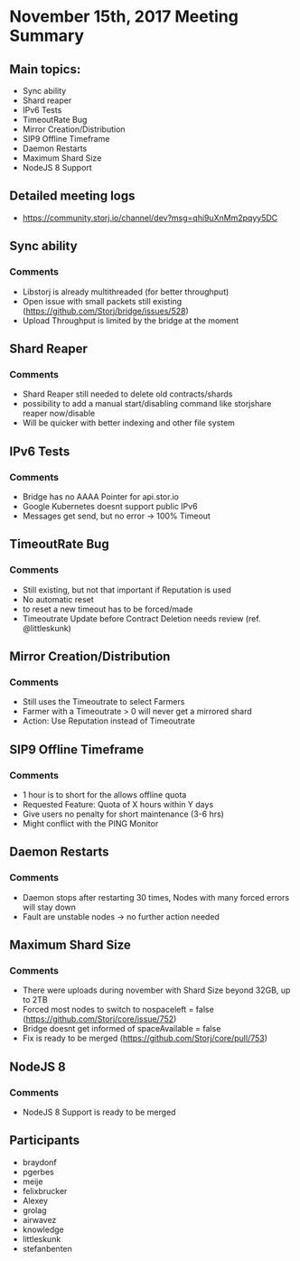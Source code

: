 # November 15th, 2017 Meeting Summary

## Main topics:

- Sync ability
- Shard reaper
- IPv6 Tests
- TimeoutRate Bug
- Mirror Creation/Distribution
- SIP9 Offline Timeframe
- Daemon Restarts
- Maximum Shard Size
- NodeJS 8 Support

## Detailed meeting logs

- https://community.storj.io/channel/dev?msg=qhi9uXnMm2pqyy5DC

## Sync ability

### Comments
- Libstorj is already multithreaded (for better throughput)
- Open issue with small packets still existing (https://github.com/Storj/bridge/issues/528)
- Upload Throughput is limited by the bridge at the moment

## Shard Reaper

### Comments
- Shard Reaper still needed to delete old contracts/shards
- possibility to add a manual start/disabling command like storjshare reaper now/disable
- Will be quicker with better indexing and other file system

## IPv6 Tests

### Comments
- Bridge has no AAAA Pointer for api.stor.io
- Google Kubernetes doesnt support public IPv6
- Messages get send, but no error -> 100% Timeout

## TimeoutRate Bug

### Comments
- Still existing, but not that important if Reputation is used
- No automatic reset
- to reset a new timeout has to be forced/made
- Timeoutrate Update before Contract Deletion needs review (ref. @littleskunk)

## Mirror Creation/Distribution

### Comments
- Still uses the Timeoutrate to select Farmers
- Farmer with a Timeoutrate > 0 will never get a mirrored shard
- Action: Use Reputation instead of Timeoutrate

## SIP9 Offline Timeframe

### Comments
- 1 hour is to short for the allows offline quota
- Requested Feature: Quota of X hours within Y days
- Give users no penalty for short maintenance (3-6 hrs)
- Might conflict with the PING Monitor

## Daemon Restarts

### Comments
- Daemon stops after restarting 30 times, Nodes with many forced errors will stay down
- Fault are unstable nodes -> no further action needed

## Maximum Shard Size

### Comments
- There were uploads during november with Shard Size beyond 32GB, up to 2TB
- Forced most nodes to switch to nospaceleft = false (https://github.com/Storj/core/issue/752)
- Bridge doesnt get informed of spaceAvailable = false 
- Fix is ready to be merged (https://github.com/Storj/core/pull/753)

## NodeJS 8

### Comments
- NodeJS 8 Support is ready to be merged

## Participants

- braydonf
- pgerbes
- meije
- felixbrucker
- Alexey
- grolag
- airwavez
- knowledge
- littleskunk
- stefanbenten
